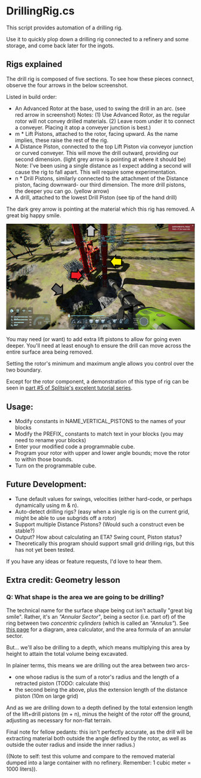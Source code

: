 
# DrillingRig.cs

This script provides automation of a drilling rig.

Use it to quickly plop down a drilling rig connected to a refinery and some storage, and come back later for the ingots.

## Rigs explained 

The drill rig is composed of five sections. To see how these pieces connect, observe the four arrows in the below screenshot.

Listed in build order:
- An Advanced Rotor at the base, used to swing the drill in an arc. (see red arrow in screenshot)
  Notes: (1) Use Advanced Rotor, as the regular rotor will not convey drilled materials.
         (2) Leave room under it to connect a conveyer. Placing it atop a conveyer junction is best.)
- m * Lift Pistons, attached to the rotor, facing upward. As the name implies, these raise the rest of the rig.
- A Distance Piston, connected to the top Lift Piston via conveyor junction or curved conveyer. This will move the drill outward, providing our second dimension. (light grey arrow is pointing at where it should be)
  Note: I've been using a single distance as I expect adding a second will cause the rig to fall apart. This will require some experimentation.
- n * Drill Pistons, similarly connected to the attachment of the Distance piston, facing downward- our third dimension. The more drill pistons, the deeper you can go. (yellow arrow)
- A drill, attached to the lowest Drill Piston (see tip of the hand drill)

The dark grey arrow is pointing at the material which this rig has removed. A great big happy smile.

![Screenshot of Drilling Rig](./BigHappySmile-Marked.png)

You may need (or want) to add extra lift pistons to allow for going even deeper. You'll need at least enough to ensure the drill can move across the entire surface area being removed.

Setting the rotor's minimum and maximum angle allows you control over the two boundary.

Except for the rotor component, a demonstration of this type of rig can be seen in [part #5 of Splitsie's excelent tutorial series](https://www.youtube.com/watch?v=knRgN0WhzKg&list=PLfMGCUepUcNzLePdu3dZfMTLfWq1bclUK&index=5).

## Usage:
* Modify constants in NAME_VERTICAL_PISTONS to the names of your blocks
* Modify the PREFIX_ constants to match text in your blocks (you may need to rename your blocks)
* Enter your modified code a programmable cube. 
* Program your rotor with upper and lower angle bounds; move the rotor to within those bounds.
* Turn on the programmable cube.

## Future Development:
* Tune default values for swings, velocities (either hard-code, or perhaps dynamically using m & n).
* Auto-detect drilling rigs? (easy when a single rig is on the current grid, might be able to use subgrids off a rotor)
* Support multiple Distance Pistons? (Would such a construct even be stable?)
* Output? How about calculating an ETA? Swing count, Piston status?
* Theoretically this program should support small grid drilling rigs, but this has not yet been tested.

If you have any ideas or feature requests, I'd love to hear them.

## Extra credit: Geometry lesson

### Q: What shape is the area we are going to be drilling?

The technical name for the surface shape being cut isn't actually "great big smile". Rather, it's an *"Annular Sector"*, being a sector (i.e. part of) of the ring between two *concentric cylinders* (which is called an *"Annulus"*). See [this page](https://www.aqua-calc.com/calculate/area-annulus) for a diagram, area calculator, and the area formula of an annular sector.

But... we'll also be drilling to a depth, which means multiplying this area by height to attain the total volume being excavated.

In plainer terms, this means we are drilling out the area between two arcs-
- one whose radius is the sum of a rotor's radius and the length of a retracted piston (TODO: calculate this)
- the second being the above, plus the extension length of the distance piston (10m on large grid)

And as we are drilling down to a depth defined by the total extension length of the lift+drill pistons (m + n),
minus the height of the rotor off the ground, adjusting as necessary for non-flat terrain.

Final note for fellow pedants: this isn't perfectly accurate, as the drill will be extracting material both outside the angle defined by the rotor, as well as outside the outer radius and inside the inner radius.)

((Note to self: test this volume and compare to the removed material dumped into a large container with no refinery. Remember: 1 cubic meter = 1000 liters)).
